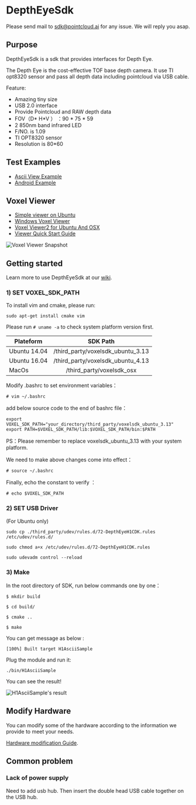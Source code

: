 # DepthEyeSdk


Please send mail to sdk@pointcloud.ai for any issue. We will reply you asap.




## Purpose
DepthEyeSdk is a sdk that provides interfaces for Depth Eye.

The Depth Eye is the cost-effective TOF base depth camera. It use TI opt8320 sensor and pass all depth data including pointcloud via USB cable.

Feature:
* Amazing tiny size
* USB 2.0 interface
* Provide Pointcloud  and RAW depth data 
* FOV（D* H*V ） ：90 * 75 * 59
* 2 850nm band infrared LED
* F/NO. is 1.09 
* TI OPT8320 sensor
* Resolution is 80*60

## Test Examples
* [Ascii View Example](https://github.com/pointcloud-ai/DepthEyeSdk/tree/master/test)
* [Android Example](https://github.com/pointcloud-ai/DepthEyeSdk_android)

## Voxel Viewer 

* [Simple viewer on Ubuntu](https://github.com/pointcloud-ai/DepthEyeSdk/tree/master/tools)
* [Windows Voxel Viewer]( http://statics3.seeedstudio.com/assets/file/bazaar/product/Windows_Viewer.rar)
* [Voxel Viewer2 for Ubuntu And OSX]( https://github.com/pointcloud-ai/VoxelViewer2)
* [Viewer Quick Start Guide]( http://www.ti.com.cn/cn/lit/ug/sbou157/sbou157.pdf)

![Voxel Viewer Snapshot](https://raw.githubusercontent.com/pointcloud-ai/DepthEyeSdk/master/third_party/images/VoxelViewerSnapshot.jp2)


## Getting started

Learn more to use DepthEyeSdk at our [wiki](https://github.com/pointcloud-ai/DepthEyeSdk/wiki).


### 1) SET VOXEL_SDK_PATH

To install vim and cmake, please run:

`sudo apt-get install cmake vim `

Please run `# uname -a` to check system platform version first.

|Plateform | SDK Path |
|- | :-: | 
|Ubuntu 14.04 |/third_party/voxelsdk_ubuntu_3.13|
|Ubuntu 16.04 | /third_party/voxelsdk_ubuntu_4.13|
|MacOs | /third_party/voxelsdk_osx|


Modify .bashrc to set environment variables：

`# vim ~/.bashrc`

add below source code to the end of bashrc file：
```
export VOXEL_SDK_PATH="your_directory/third_party/voxelsdk_ubuntu_3.13"
export PATH=$VOXEL_SDK_PATH/lib:$VOXEL_SDK_PATH/bin:$PATH
```

PS：Please remember to replace voxelsdk_ubuntu_3.13 with your system platform.

We need to make above changes come into effect：
 
`# source ~/.bashrc`

Finally, echo the constant to verify ：

`# echo $VOXEL_SDK_PATH`

### 2) SET USB Driver
(For Ubuntu only)
```
sudo cp ./third_party/udev/rules.d/72-DepthEyeH1CDK.rules /etc/udev/rules.d/

sudo chmod a+x /etc/udev/rules.d/72-DepthEyeH1CDK.rules

sudo udevadm control --reload
```

### 3) Make

In the root directory of SDK, run below commands one by one：

```
$ mkdir build

$ cd build/ 

$ cmake ..

$ make 
```

You can get message as below : 

`[100%] Built target H1AsciiSample`

Plug the module and run it:

`./bin/H1AsciiSample`

You can see the result!

![H1AsciiSample's result](https://raw.githubusercontent.com/pointcloud-ai/DepthEyeSdk/master/third_party/images/ascii_depth_data.jpeg)

## Modify Hardware  


You can modify some of the hardware according to the information we provide to meet your needs.

[Hardware modification Guide](https://github.com/pointcloud-ai/DepthEyeSdk/wiki/Hardware-modification-Guide).





## Common problem

### Lack of power supply

Need to add usb hub. Then insert the double head USB cable together on the USB hub.